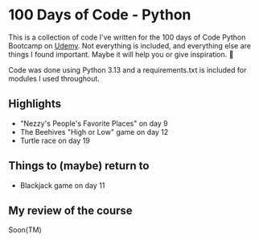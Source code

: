 # 100 Days of Code - Python

This is a collection of code I've written for the 100 days of Code Python Bootcamp on [Udemy](https://www.udemy.com/course/100-days-of-code/). Not everything is included, and everything else are things I found important. Maybe it will help you or give inspiration. 🙂

Code was done using Python 3.13 and a requirements.txt is included for modules I used throughout.

## Highlights
- "Nezzy's People's Favorite Places" on day 9
- The Beehives "High or Low" game on day 12
- Turtle race on day 19


## Things to (maybe) return to
- Blackjack game on day 11

## My review of the course
Soon(TM)